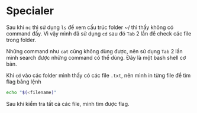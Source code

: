 # Specialer

Sau khi `nc` thì sử dụng `ls` để xem cấu trúc folder ~/ thì thấy không có command đấy. Vì vậy mình đã sử dụng `cd` sau đó `Tab` 2 lần để check các file trong folder.

Những command như `cat` cũng không dùng được, nên sử dụng `Tab` 2 lần mình search được những command có thể dùng. Đây là một bash shell cơ bản.

Khi `cd` vào các folder mình thấy có các file `.txt`, nên mình in từng file để tìm flag bằng lệnh

```bash
echo "$(<filename)"
```

Sau khi kiểm tra tất cả các file, mình tìm được flag.